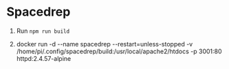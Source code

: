 # Spacedrep

1. Run `npm run build`

2. docker run -d --name spacedrep --restart=unless-stopped -v /home/pi/.config/spacedrep/build:/usr/local/apache2/htdocs -p 3001:80 httpd:2.4.57-alpine
